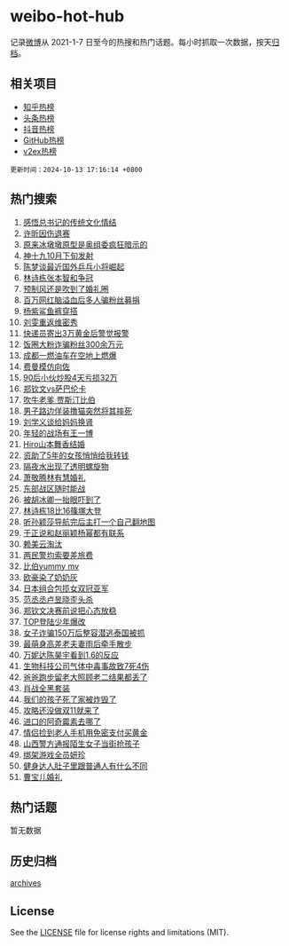 # weibo-hot-hub

记录[微博](https://www.weibo.com)从 2021-1-7 日至今的热搜和热门话题。每小时抓取一次数据，按天[归档](archives)。

## 相关项目

- [知乎热榜](https://github.com/lonnyzhang423/zhihu-hot-hub)
- [头条热榜](https://github.com/lonnyzhang423/toutiao-hot-hub)
- [抖音热榜](https://github.com/lonnyzhang423/douyin-hot-hub)
- [GitHub热榜](https://github.com/lonnyzhang423/github-hot-hub)
- [v2ex热榜](https://github.com/lonnyzhang423/v2ex-hot-hub)


`更新时间：2024-10-13 17:16:14 +0800`

## 热门搜索

1. [感悟总书记的传统文化情结](https://m.weibo.cn/search?containerid=100103type%3D1%26t%3D10%26q%3D%23%E6%84%9F%E6%82%9F%E6%80%BB%E4%B9%A6%E8%AE%B0%E7%9A%84%E4%BC%A0%E7%BB%9F%E6%96%87%E5%8C%96%E6%83%85%E7%BB%93%23&stream_entry_id=51&isnewpage=1&extparam=seat%3D1%26filter_type%3Drealtimehot%26stream_entry_id%3D51%26c_type%3D51%26pos%3D0%26q%3D%2523%25E6%2584%259F%25E6%2582%259F%25E6%2580%25BB%25E4%25B9%25A6%25E8%25AE%25B0%25E7%259A%2584%25E4%25BC%25A0%25E7%25BB%259F%25E6%2596%2587%25E5%258C%2596%25E6%2583%2585%25E7%25BB%2593%2523%26dgr%3D0%26cate%3D10103%26display_time%3D1728810973%26pre_seqid%3D17288109737330383203557)
1. [许昕因伤退赛](https://m.weibo.cn/search?containerid=100103type%3D1%26t%3D10%26q%3D%23%E8%AE%B8%E6%98%95%E5%9B%A0%E4%BC%A4%E9%80%80%E8%B5%9B%23&stream_entry_id=31&isnewpage=1&extparam=seat%3D1%26lcate%3D5001%26filter_type%3Drealtimehot%26c_type%3D31%26q%3D%2523%25E8%25AE%25B8%25E6%2598%2595%25E5%259B%25A0%25E4%25BC%25A4%25E9%2580%2580%25E8%25B5%259B%2523%26dgr%3D0%26stream_entry_id%3D31%26band_rank%3D1%26flag%3D1%26realpos%3D1%26cate%3D5001%26pos%3D0%26display_time%3D1728810973%26pre_seqid%3D17288109737330383203557)
1. [原来冰墩墩原型是奥组委疯狂暗示的](https://m.weibo.cn/search?containerid=100103type%3D1%26t%3D10%26q%3D%23%E5%8E%9F%E6%9D%A5%E5%86%B0%E5%A2%A9%E5%A2%A9%E5%8E%9F%E5%9E%8B%E6%98%AF%E5%A5%A5%E7%BB%84%E5%A7%94%E7%96%AF%E7%8B%82%E6%9A%97%E7%A4%BA%E7%9A%84%23&stream_entry_id=31&isnewpage=1&extparam=seat%3D1%26lcate%3D5001%26filter_type%3Drealtimehot%26c_type%3D31%26q%3D%2523%25E5%258E%259F%25E6%259D%25A5%25E5%2586%25B0%25E5%25A2%25A9%25E5%25A2%25A9%25E5%258E%259F%25E5%259E%258B%25E6%2598%25AF%25E5%25A5%25A5%25E7%25BB%2584%25E5%25A7%2594%25E7%2596%25AF%25E7%258B%2582%25E6%259A%2597%25E7%25A4%25BA%25E7%259A%2584%2523%26dgr%3D0%26stream_entry_id%3D31%26band_rank%3D2%26flag%3D2%26realpos%3D2%26cate%3D5001%26pos%3D1%26display_time%3D1728810973%26pre_seqid%3D17288109737330383203557)
1. [神十九10月下旬发射](https://m.weibo.cn/search?containerid=100103type%3D1%26t%3D10%26q%3D%23%E7%A5%9E%E5%8D%81%E4%B9%9D10%E6%9C%88%E4%B8%8B%E6%97%AC%E5%8F%91%E5%B0%84%23&stream_entry_id=31&isnewpage=1&extparam=seat%3D1%26lcate%3D5001%26filter_type%3Drealtimehot%26c_type%3D31%26q%3D%2523%25E7%25A5%259E%25E5%258D%2581%25E4%25B9%259D10%25E6%259C%2588%25E4%25B8%258B%25E6%2597%25AC%25E5%258F%2591%25E5%25B0%2584%2523%26dgr%3D0%26stream_entry_id%3D31%26band_rank%3D3%26flag%3D1%26realpos%3D3%26cate%3D5001%26pos%3D2%26display_time%3D1728810973%26pre_seqid%3D17288109737330383203557)
1. [陈梦谈最近国外乒乓小将崛起](https://m.weibo.cn/search?containerid=100103type%3D1%26t%3D10%26q%3D%23%E9%99%88%E6%A2%A6%E8%B0%88%E6%9C%80%E8%BF%91%E5%9B%BD%E5%A4%96%E4%B9%92%E4%B9%93%E5%B0%8F%E5%B0%86%E5%B4%9B%E8%B5%B7%23&stream_entry_id=31&isnewpage=1&extparam=seat%3D1%26lcate%3D5001%26filter_type%3Drealtimehot%26c_type%3D31%26q%3D%2523%25E9%2599%2588%25E6%25A2%25A6%25E8%25B0%2588%25E6%259C%2580%25E8%25BF%2591%25E5%259B%25BD%25E5%25A4%2596%25E4%25B9%2592%25E4%25B9%2593%25E5%25B0%258F%25E5%25B0%2586%25E5%25B4%259B%25E8%25B5%25B7%2523%26dgr%3D0%26stream_entry_id%3D31%26band_rank%3D4%26flag%3D1%26realpos%3D4%26cate%3D5001%26pos%3D3%26display_time%3D1728810973%26pre_seqid%3D17288109737330383203557)
1. [林诗栋张本智和争冠](https://m.weibo.cn/search?containerid=100103type%3D1%26t%3D10%26q%3D%23%E6%9E%97%E8%AF%97%E6%A0%8B%E5%BC%A0%E6%9C%AC%E6%99%BA%E5%92%8C%E4%BA%89%E5%86%A0%23&stream_entry_id=31&isnewpage=1&extparam=seat%3D1%26lcate%3D5001%26filter_type%3Drealtimehot%26c_type%3D31%26q%3D%2523%25E6%259E%2597%25E8%25AF%2597%25E6%25A0%258B%25E5%25BC%25A0%25E6%259C%25AC%25E6%2599%25BA%25E5%2592%258C%25E4%25BA%2589%25E5%2586%25A0%2523%26dgr%3D0%26stream_entry_id%3D31%26band_rank%3D5%26flag%3D0%26realpos%3D5%26cate%3D5001%26pos%3D4%26display_time%3D1728810973%26pre_seqid%3D17288109737330383203557)
1. [预制风还是吹到了婚礼圈](https://m.weibo.cn/search?containerid=100103type%3D1%26t%3D10%26q%3D%23%E9%A2%84%E5%88%B6%E9%A3%8E%E8%BF%98%E6%98%AF%E5%90%B9%E5%88%B0%E4%BA%86%E5%A9%9A%E7%A4%BC%E5%9C%88%23&stream_entry_id=31&isnewpage=1&extparam=seat%3D1%26lcate%3D5001%26filter_type%3Drealtimehot%26c_type%3D31%26q%3D%2523%25E9%25A2%2584%25E5%2588%25B6%25E9%25A3%258E%25E8%25BF%2598%25E6%2598%25AF%25E5%2590%25B9%25E5%2588%25B0%25E4%25BA%2586%25E5%25A9%259A%25E7%25A4%25BC%25E5%259C%2588%2523%26dgr%3D0%26stream_entry_id%3D31%26band_rank%3D6%26flag%3D2%26realpos%3D6%26cate%3D5001%26pos%3D5%26display_time%3D1728810973%26pre_seqid%3D17288109737330383203557)
1. [百万网红脑溢血后多人骗粉丝募捐](https://m.weibo.cn/search?containerid=100103type%3D1%26t%3D10%26q%3D%23%E7%99%BE%E4%B8%87%E7%BD%91%E7%BA%A2%E8%84%91%E6%BA%A2%E8%A1%80%E5%90%8E%E5%A4%9A%E4%BA%BA%E9%AA%97%E7%B2%89%E4%B8%9D%E5%8B%9F%E6%8D%90%23&stream_entry_id=31&isnewpage=1&extparam=seat%3D1%26lcate%3D5001%26filter_type%3Drealtimehot%26c_type%3D31%26q%3D%2523%25E7%2599%25BE%25E4%25B8%2587%25E7%25BD%2591%25E7%25BA%25A2%25E8%2584%2591%25E6%25BA%25A2%25E8%25A1%2580%25E5%2590%258E%25E5%25A4%259A%25E4%25BA%25BA%25E9%25AA%2597%25E7%25B2%2589%25E4%25B8%259D%25E5%258B%259F%25E6%258D%2590%2523%26dgr%3D0%26stream_entry_id%3D31%26band_rank%3D7%26flag%3D2%26realpos%3D7%26cate%3D5001%26pos%3D6%26display_time%3D1728810973%26pre_seqid%3D17288109737330383203557)
1. [杨紫鲨鱼裤穿搭](https://m.weibo.cn/search?containerid=100103type%3D1%26t%3D10%26q%3D%23%E6%9D%A8%E7%B4%AB%E9%B2%A8%E9%B1%BC%E8%A3%A4%E7%A9%BF%E6%90%AD%23&stream_entry_id=31&isnewpage=1&extparam=seat%3D1%26lcate%3D5001%26filter_type%3Drealtimehot%26c_type%3D31%26q%3D%2523%25E6%259D%25A8%25E7%25B4%25AB%25E9%25B2%25A8%25E9%25B1%25BC%25E8%25A3%25A4%25E7%25A9%25BF%25E6%2590%25AD%2523%26dgr%3D0%26stream_entry_id%3D31%26band_rank%3D8%26flag%3D0%26realpos%3D8%26cate%3D5001%26pos%3D7%26display_time%3D1728810973%26pre_seqid%3D17288109737330383203557)
1. [刘雯重返维密秀](https://m.weibo.cn/search?containerid=100103type%3D1%26t%3D10%26q%3D%23%E5%88%98%E9%9B%AF%E9%87%8D%E8%BF%94%E7%BB%B4%E5%AF%86%E7%A7%80%23&stream_entry_id=31&isnewpage=1&extparam=seat%3D1%26lcate%3D5001%26filter_type%3Drealtimehot%26c_type%3D31%26q%3D%2523%25E5%2588%2598%25E9%259B%25AF%25E9%2587%258D%25E8%25BF%2594%25E7%25BB%25B4%25E5%25AF%2586%25E7%25A7%2580%2523%26dgr%3D0%26stream_entry_id%3D31%26band_rank%3D9%26flag%3D1%26realpos%3D9%26cate%3D5001%26pos%3D8%26display_time%3D1728810973%26pre_seqid%3D17288109737330383203557)
1. [快递员寄出3万黄金后警觉报警](https://m.weibo.cn/search?containerid=100103type%3D1%26t%3D10%26q%3D%23%E5%BF%AB%E9%80%92%E5%91%98%E5%AF%84%E5%87%BA3%E4%B8%87%E9%BB%84%E9%87%91%E5%90%8E%E8%AD%A6%E8%A7%89%E6%8A%A5%E8%AD%A6%23&stream_entry_id=31&isnewpage=1&extparam=seat%3D1%26lcate%3D5001%26filter_type%3Drealtimehot%26c_type%3D31%26q%3D%2523%25E5%25BF%25AB%25E9%2580%2592%25E5%2591%2598%25E5%25AF%2584%25E5%2587%25BA3%25E4%25B8%2587%25E9%25BB%2584%25E9%2587%2591%25E5%2590%258E%25E8%25AD%25A6%25E8%25A7%2589%25E6%258A%25A5%25E8%25AD%25A6%2523%26dgr%3D0%26stream_entry_id%3D31%26band_rank%3D10%26flag%3D1%26realpos%3D10%26cate%3D5001%26pos%3D9%26display_time%3D1728810973%26pre_seqid%3D17288109737330383203557)
1. [饭圈大粉诈骗粉丝300余万元](https://m.weibo.cn/search?containerid=100103type%3D1%26t%3D10%26q%3D%23%E9%A5%AD%E5%9C%88%E5%A4%A7%E7%B2%89%E8%AF%88%E9%AA%97%E7%B2%89%E4%B8%9D300%E4%BD%99%E4%B8%87%E5%85%83%23&stream_entry_id=31&isnewpage=1&extparam=seat%3D1%26lcate%3D5001%26filter_type%3Drealtimehot%26c_type%3D31%26q%3D%2523%25E9%25A5%25AD%25E5%259C%2588%25E5%25A4%25A7%25E7%25B2%2589%25E8%25AF%2588%25E9%25AA%2597%25E7%25B2%2589%25E4%25B8%259D300%25E4%25BD%2599%25E4%25B8%2587%25E5%2585%2583%2523%26dgr%3D0%26stream_entry_id%3D31%26band_rank%3D11%26flag%3D1%26realpos%3D11%26cate%3D5001%26pos%3D10%26display_time%3D1728810973%26pre_seqid%3D17288109737330383203557)
1. [成都一燃油车在空地上燃爆](https://m.weibo.cn/search?containerid=100103type%3D1%26t%3D10%26q%3D%23%E6%88%90%E9%83%BD%E4%B8%80%E7%87%83%E6%B2%B9%E8%BD%A6%E5%9C%A8%E7%A9%BA%E5%9C%B0%E4%B8%8A%E7%87%83%E7%88%86%23&stream_entry_id=31&isnewpage=1&extparam=seat%3D1%26lcate%3D5001%26filter_type%3Drealtimehot%26c_type%3D31%26q%3D%2523%25E6%2588%2590%25E9%2583%25BD%25E4%25B8%2580%25E7%2587%2583%25E6%25B2%25B9%25E8%25BD%25A6%25E5%259C%25A8%25E7%25A9%25BA%25E5%259C%25B0%25E4%25B8%258A%25E7%2587%2583%25E7%2588%2586%2523%26dgr%3D0%26stream_entry_id%3D31%26band_rank%3D12%26flag%3D1%26realpos%3D12%26cate%3D5001%26pos%3D11%26display_time%3D1728810973%26pre_seqid%3D17288109737330383203557)
1. [费曼模仿向佐](https://m.weibo.cn/search?containerid=100103type%3D1%26t%3D10%26q%3D%23%E8%B4%B9%E6%9B%BC%E6%A8%A1%E4%BB%BF%E5%90%91%E4%BD%90%23&stream_entry_id=31&isnewpage=1&extparam=seat%3D1%26lcate%3D5001%26filter_type%3Drealtimehot%26c_type%3D31%26q%3D%2523%25E8%25B4%25B9%25E6%259B%25BC%25E6%25A8%25A1%25E4%25BB%25BF%25E5%2590%2591%25E4%25BD%2590%2523%26dgr%3D0%26stream_entry_id%3D31%26band_rank%3D13%26flag%3D1%26realpos%3D13%26cate%3D5001%26pos%3D12%26display_time%3D1728810973%26pre_seqid%3D17288109737330383203557)
1. [90后小伙炒股4天亏损32万](https://m.weibo.cn/search?containerid=100103type%3D1%26t%3D10%26q%3D%2390%E5%90%8E%E5%B0%8F%E4%BC%99%E7%82%92%E8%82%A14%E5%A4%A9%E4%BA%8F%E6%8D%9F32%E4%B8%87%23&stream_entry_id=31&isnewpage=1&extparam=seat%3D1%26lcate%3D5001%26filter_type%3Drealtimehot%26c_type%3D31%26q%3D%252390%25E5%2590%258E%25E5%25B0%258F%25E4%25BC%2599%25E7%2582%2592%25E8%2582%25A14%25E5%25A4%25A9%25E4%25BA%258F%25E6%258D%259F32%25E4%25B8%2587%2523%26dgr%3D0%26stream_entry_id%3D31%26band_rank%3D14%26flag%3D0%26realpos%3D14%26cate%3D5001%26pos%3D13%26display_time%3D1728810973%26pre_seqid%3D17288109737330383203557)
1. [郑钦文vs萨巴伦卡](https://m.weibo.cn/search?containerid=100103type%3D1%26t%3D10%26q%3D%23%E9%83%91%E9%92%A6%E6%96%87vs%E8%90%A8%E5%B7%B4%E4%BC%A6%E5%8D%A1%23&stream_entry_id=31&isnewpage=1&extparam=seat%3D1%26lcate%3D5001%26filter_type%3Drealtimehot%26c_type%3D31%26q%3D%2523%25E9%2583%2591%25E9%2592%25A6%25E6%2596%2587vs%25E8%2590%25A8%25E5%25B7%25B4%25E4%25BC%25A6%25E5%258D%25A1%2523%26dgr%3D0%26stream_entry_id%3D31%26band_rank%3D15%26flag%3D1%26realpos%3D15%26cate%3D5001%26pos%3D14%26display_time%3D1728810973%26pre_seqid%3D17288109737330383203557)
1. [吹牛老爹 贾斯汀比伯](https://m.weibo.cn/search?containerid=100103type%3D1%26t%3D10%26q%3D%E5%90%B9%E7%89%9B%E8%80%81%E7%88%B9+%E8%B4%BE%E6%96%AF%E6%B1%80%E6%AF%94%E4%BC%AF&stream_entry_id=31&isnewpage=1&extparam=seat%3D1%26lcate%3D5001%26filter_type%3Drealtimehot%26c_type%3D31%26q%3D%25E5%2590%25B9%25E7%2589%259B%25E8%2580%2581%25E7%2588%25B9%2520%25E8%25B4%25BE%25E6%2596%25AF%25E6%25B1%2580%25E6%25AF%2594%25E4%25BC%25AF%26dgr%3D0%26stream_entry_id%3D31%26band_rank%3D16%26flag%3D0%26realpos%3D16%26cate%3D5001%26pos%3D15%26display_time%3D1728810973%26pre_seqid%3D17288109737330383203557)
1. [男子路边佯装撸猫突然将其摔死](https://m.weibo.cn/search?containerid=100103type%3D1%26t%3D10%26q%3D%23%E7%94%B7%E5%AD%90%E8%B7%AF%E8%BE%B9%E4%BD%AF%E8%A3%85%E6%92%B8%E7%8C%AB%E7%AA%81%E7%84%B6%E5%B0%86%E5%85%B6%E6%91%94%E6%AD%BB%23&stream_entry_id=31&isnewpage=1&extparam=seat%3D1%26lcate%3D5001%26filter_type%3Drealtimehot%26c_type%3D31%26q%3D%2523%25E7%2594%25B7%25E5%25AD%2590%25E8%25B7%25AF%25E8%25BE%25B9%25E4%25BD%25AF%25E8%25A3%2585%25E6%2592%25B8%25E7%258C%25AB%25E7%25AA%2581%25E7%2584%25B6%25E5%25B0%2586%25E5%2585%25B6%25E6%2591%2594%25E6%25AD%25BB%2523%26dgr%3D0%26stream_entry_id%3D31%26band_rank%3D17%26flag%3D0%26realpos%3D17%26cate%3D5001%26pos%3D16%26display_time%3D1728810973%26pre_seqid%3D17288109737330383203557)
1. [刘学义谈给妈妈换肾](https://m.weibo.cn/search?containerid=100103type%3D1%26t%3D10%26q%3D%E5%88%98%E5%AD%A6%E4%B9%89%E8%B0%88%E7%BB%99%E5%A6%88%E5%A6%88%E6%8D%A2%E8%82%BE&stream_entry_id=31&isnewpage=1&extparam=seat%3D1%26lcate%3D5001%26filter_type%3Drealtimehot%26c_type%3D31%26q%3D%25E5%2588%2598%25E5%25AD%25A6%25E4%25B9%2589%25E8%25B0%2588%25E7%25BB%2599%25E5%25A6%2588%25E5%25A6%2588%25E6%258D%25A2%25E8%2582%25BE%26dgr%3D0%26stream_entry_id%3D31%26band_rank%3D18%26flag%3D0%26realpos%3D18%26cate%3D5001%26pos%3D17%26display_time%3D1728810973%26pre_seqid%3D17288109737330383203557)
1. [年轻的战场有王一博](https://m.weibo.cn/search?containerid=100103type%3D1%26t%3D10%26q%3D%23%E5%B9%B4%E8%BD%BB%E7%9A%84%E6%88%98%E5%9C%BA%E6%9C%89%E7%8E%8B%E4%B8%80%E5%8D%9A%23&stream_entry_id=31&isnewpage=1&extparam=seat%3D1%26lcate%3D5001%26filter_type%3Drealtimehot%26c_type%3D31%26q%3D%2523%25E5%25B9%25B4%25E8%25BD%25BB%25E7%259A%2584%25E6%2588%2598%25E5%259C%25BA%25E6%259C%2589%25E7%258E%258B%25E4%25B8%2580%25E5%258D%259A%2523%26dgr%3D0%26stream_entry_id%3D31%26band_rank%3D19%26flag%3D1%26realpos%3D19%26cate%3D5001%26pos%3D18%26display_time%3D1728810973%26pre_seqid%3D17288109737330383203557)
1. [Hiro山本舞香结婚](https://m.weibo.cn/search?containerid=100103type%3D1%26t%3D10%26q%3DHiro%E5%B1%B1%E6%9C%AC%E8%88%9E%E9%A6%99%E7%BB%93%E5%A9%9A&stream_entry_id=31&isnewpage=1&extparam=seat%3D1%26lcate%3D5001%26filter_type%3Drealtimehot%26c_type%3D31%26q%3DHiro%25E5%25B1%25B1%25E6%259C%25AC%25E8%2588%259E%25E9%25A6%2599%25E7%25BB%2593%25E5%25A9%259A%26dgr%3D0%26stream_entry_id%3D31%26band_rank%3D20%26flag%3D1%26realpos%3D20%26cate%3D5001%26pos%3D19%26display_time%3D1728810973%26pre_seqid%3D17288109737330383203557)
1. [资助了5年的女孩悄悄给我转钱](https://m.weibo.cn/search?containerid=100103type%3D1%26t%3D10%26q%3D%E8%B5%84%E5%8A%A9%E4%BA%865%E5%B9%B4%E7%9A%84%E5%A5%B3%E5%AD%A9%E6%82%84%E6%82%84%E7%BB%99%E6%88%91%E8%BD%AC%E9%92%B1&stream_entry_id=31&isnewpage=1&extparam=seat%3D1%26lcate%3D5001%26filter_type%3Drealtimehot%26c_type%3D31%26q%3D%25E8%25B5%2584%25E5%258A%25A9%25E4%25BA%25865%25E5%25B9%25B4%25E7%259A%2584%25E5%25A5%25B3%25E5%25AD%25A9%25E6%2582%2584%25E6%2582%2584%25E7%25BB%2599%25E6%2588%2591%25E8%25BD%25AC%25E9%2592%25B1%26dgr%3D0%26stream_entry_id%3D31%26band_rank%3D21%26flag%3D1%26realpos%3D21%26cate%3D5001%26pos%3D20%26display_time%3D1728810973%26pre_seqid%3D17288109737330383203557)
1. [隔夜水出现了透明螺旋物](https://m.weibo.cn/search?containerid=100103type%3D1%26t%3D10%26q%3D%E9%9A%94%E5%A4%9C%E6%B0%B4%E5%87%BA%E7%8E%B0%E4%BA%86%E9%80%8F%E6%98%8E%E8%9E%BA%E6%97%8B%E7%89%A9&stream_entry_id=31&isnewpage=1&extparam=seat%3D1%26lcate%3D5001%26filter_type%3Drealtimehot%26c_type%3D31%26q%3D%25E9%259A%2594%25E5%25A4%259C%25E6%25B0%25B4%25E5%2587%25BA%25E7%258E%25B0%25E4%25BA%2586%25E9%2580%258F%25E6%2598%258E%25E8%259E%25BA%25E6%2597%258B%25E7%2589%25A9%26dgr%3D0%26stream_entry_id%3D31%26band_rank%3D22%26flag%3D1%26realpos%3D22%26cate%3D5001%26pos%3D21%26display_time%3D1728810973%26pre_seqid%3D17288109737330383203557)
1. [萧敬腾林有慧婚礼](https://m.weibo.cn/search?containerid=100103type%3D1%26t%3D10%26q%3D%E8%90%A7%E6%95%AC%E8%85%BE%E6%9E%97%E6%9C%89%E6%85%A7%E5%A9%9A%E7%A4%BC&stream_entry_id=31&isnewpage=1&extparam=seat%3D1%26lcate%3D5001%26filter_type%3Drealtimehot%26c_type%3D31%26q%3D%25E8%2590%25A7%25E6%2595%25AC%25E8%2585%25BE%25E6%259E%2597%25E6%259C%2589%25E6%2585%25A7%25E5%25A9%259A%25E7%25A4%25BC%26dgr%3D0%26stream_entry_id%3D31%26band_rank%3D23%26flag%3D0%26realpos%3D23%26cate%3D5001%26pos%3D22%26display_time%3D1728810973%26pre_seqid%3D17288109737330383203557)
1. [东部战区随时能战](https://m.weibo.cn/search?containerid=100103type%3D1%26t%3D10%26q%3D%23%E4%B8%9C%E9%83%A8%E6%88%98%E5%8C%BA%E9%9A%8F%E6%97%B6%E8%83%BD%E6%88%98%23&stream_entry_id=31&isnewpage=1&extparam=seat%3D1%26lcate%3D5001%26filter_type%3Drealtimehot%26c_type%3D31%26q%3D%2523%25E4%25B8%259C%25E9%2583%25A8%25E6%2588%2598%25E5%258C%25BA%25E9%259A%258F%25E6%2597%25B6%25E8%2583%25BD%25E6%2588%2598%2523%26dgr%3D0%26stream_entry_id%3D31%26band_rank%3D24%26flag%3D0%26realpos%3D24%26cate%3D5001%26pos%3D23%26display_time%3D1728810973%26pre_seqid%3D17288109737330383203557)
1. [被胡冰卿一抬眼吓到了](https://m.weibo.cn/search?containerid=100103type%3D1%26t%3D10%26q%3D%E8%A2%AB%E8%83%A1%E5%86%B0%E5%8D%BF%E4%B8%80%E6%8A%AC%E7%9C%BC%E5%90%93%E5%88%B0%E4%BA%86&stream_entry_id=31&isnewpage=1&extparam=seat%3D1%26lcate%3D5001%26filter_type%3Drealtimehot%26c_type%3D31%26q%3D%25E8%25A2%25AB%25E8%2583%25A1%25E5%2586%25B0%25E5%258D%25BF%25E4%25B8%2580%25E6%258A%25AC%25E7%259C%25BC%25E5%2590%2593%25E5%2588%25B0%25E4%25BA%2586%26dgr%3D0%26stream_entry_id%3D31%26band_rank%3D25%26flag%3D1%26realpos%3D25%26cate%3D5001%26pos%3D24%26display_time%3D1728810973%26pre_seqid%3D17288109737330383203557)
1. [林诗栋18比16篠塚大登](https://m.weibo.cn/search?containerid=100103type%3D1%26t%3D10%26q%3D%23%E6%9E%97%E8%AF%97%E6%A0%8B18%E6%AF%9416%E7%AF%A0%E5%A1%9A%E5%A4%A7%E7%99%BB%23&stream_entry_id=31&isnewpage=1&extparam=seat%3D1%26lcate%3D5001%26filter_type%3Drealtimehot%26c_type%3D31%26q%3D%2523%25E6%259E%2597%25E8%25AF%2597%25E6%25A0%258B18%25E6%25AF%259416%25E7%25AF%25A0%25E5%25A1%259A%25E5%25A4%25A7%25E7%2599%25BB%2523%26dgr%3D0%26stream_entry_id%3D31%26band_rank%3D26%26flag%3D1%26realpos%3D26%26cate%3D5001%26pos%3D25%26display_time%3D1728810973%26pre_seqid%3D17288109737330383203557)
1. [听孙颖莎导航完后主打一个自己翻地图](https://m.weibo.cn/search?containerid=100103type%3D1%26t%3D10%26q%3D%23%E5%90%AC%E5%AD%99%E9%A2%96%E8%8E%8E%E5%AF%BC%E8%88%AA%E5%AE%8C%E5%90%8E%E4%B8%BB%E6%89%93%E4%B8%80%E4%B8%AA%E8%87%AA%E5%B7%B1%E7%BF%BB%E5%9C%B0%E5%9B%BE%23&stream_entry_id=31&isnewpage=1&extparam=seat%3D1%26lcate%3D5001%26filter_type%3Drealtimehot%26c_type%3D31%26q%3D%2523%25E5%2590%25AC%25E5%25AD%2599%25E9%25A2%2596%25E8%258E%258E%25E5%25AF%25BC%25E8%2588%25AA%25E5%25AE%258C%25E5%2590%258E%25E4%25B8%25BB%25E6%2589%2593%25E4%25B8%2580%25E4%25B8%25AA%25E8%2587%25AA%25E5%25B7%25B1%25E7%25BF%25BB%25E5%259C%25B0%25E5%259B%25BE%2523%26dgr%3D0%26stream_entry_id%3D31%26band_rank%3D27%26flag%3D1%26realpos%3D27%26cate%3D5001%26pos%3D26%26display_time%3D1728810973%26pre_seqid%3D17288109737330383203557)
1. [于正说和赵丽颖杨幂都有联系](https://m.weibo.cn/search?containerid=100103type%3D1%26t%3D10%26q%3D%23%E4%BA%8E%E6%AD%A3%E8%AF%B4%E5%92%8C%E8%B5%B5%E4%B8%BD%E9%A2%96%E6%9D%A8%E5%B9%82%E9%83%BD%E6%9C%89%E8%81%94%E7%B3%BB%23&stream_entry_id=31&isnewpage=1&extparam=seat%3D1%26lcate%3D5001%26filter_type%3Drealtimehot%26c_type%3D31%26q%3D%2523%25E4%25BA%258E%25E6%25AD%25A3%25E8%25AF%25B4%25E5%2592%258C%25E8%25B5%25B5%25E4%25B8%25BD%25E9%25A2%2596%25E6%259D%25A8%25E5%25B9%2582%25E9%2583%25BD%25E6%259C%2589%25E8%2581%2594%25E7%25B3%25BB%2523%26dgr%3D0%26stream_entry_id%3D31%26band_rank%3D28%26flag%3D0%26realpos%3D28%26cate%3D5001%26pos%3D27%26display_time%3D1728810973%26pre_seqid%3D17288109737330383203557)
1. [赖美云淘汰](https://m.weibo.cn/search?containerid=100103type%3D1%26t%3D10%26q%3D%E8%B5%96%E7%BE%8E%E4%BA%91%E6%B7%98%E6%B1%B0&stream_entry_id=31&isnewpage=1&extparam=seat%3D1%26lcate%3D5001%26filter_type%3Drealtimehot%26c_type%3D31%26q%3D%25E8%25B5%2596%25E7%25BE%258E%25E4%25BA%2591%25E6%25B7%2598%25E6%25B1%25B0%26dgr%3D0%26stream_entry_id%3D31%26band_rank%3D29%26flag%3D0%26realpos%3D29%26cate%3D5001%26pos%3D28%26display_time%3D1728810973%26pre_seqid%3D17288109737330383203557)
1. [两民警均索要差旅费](https://m.weibo.cn/search?containerid=100103type%3D1%26t%3D10%26q%3D%23%E4%B8%A4%E6%B0%91%E8%AD%A6%E5%9D%87%E7%B4%A2%E8%A6%81%E5%B7%AE%E6%97%85%E8%B4%B9%23&stream_entry_id=31&isnewpage=1&extparam=seat%3D1%26lcate%3D5001%26filter_type%3Drealtimehot%26c_type%3D31%26q%3D%2523%25E4%25B8%25A4%25E6%25B0%2591%25E8%25AD%25A6%25E5%259D%2587%25E7%25B4%25A2%25E8%25A6%2581%25E5%25B7%25AE%25E6%2597%2585%25E8%25B4%25B9%2523%26dgr%3D0%26stream_entry_id%3D31%26band_rank%3D30%26flag%3D1%26realpos%3D30%26cate%3D5001%26pos%3D29%26display_time%3D1728810973%26pre_seqid%3D17288109737330383203557)
1. [比伯yummy mv](https://m.weibo.cn/search?containerid=100103type%3D1%26t%3D10%26q%3D%E6%AF%94%E4%BC%AFyummy+mv&stream_entry_id=31&isnewpage=1&extparam=seat%3D1%26lcate%3D5001%26filter_type%3Drealtimehot%26c_type%3D31%26q%3D%25E6%25AF%2594%25E4%25BC%25AFyummy%2520mv%26dgr%3D0%26stream_entry_id%3D31%26band_rank%3D31%26flag%3D1%26realpos%3D31%26cate%3D5001%26pos%3D30%26display_time%3D1728810973%26pre_seqid%3D17288109737330383203557)
1. [欧豪染了奶奶灰](https://m.weibo.cn/search?containerid=100103type%3D1%26t%3D10%26q%3D%E6%AC%A7%E8%B1%AA%E6%9F%93%E4%BA%86%E5%A5%B6%E5%A5%B6%E7%81%B0&stream_entry_id=31&isnewpage=1&extparam=seat%3D1%26lcate%3D5001%26filter_type%3Drealtimehot%26c_type%3D31%26q%3D%25E6%25AC%25A7%25E8%25B1%25AA%25E6%259F%2593%25E4%25BA%2586%25E5%25A5%25B6%25E5%25A5%25B6%25E7%2581%25B0%26dgr%3D0%26stream_entry_id%3D31%26band_rank%3D32%26flag%3D1%26realpos%3D32%26cate%3D5001%26pos%3D31%26display_time%3D1728810973%26pre_seqid%3D17288109737330383203557)
1. [日本组合包揽女双冠亚军](https://m.weibo.cn/search?containerid=100103type%3D1%26t%3D10%26q%3D%23%E6%97%A5%E6%9C%AC%E7%BB%84%E5%90%88%E5%8C%85%E6%8F%BD%E5%A5%B3%E5%8F%8C%E5%86%A0%E4%BA%9A%E5%86%9B%23&stream_entry_id=31&isnewpage=1&extparam=seat%3D1%26lcate%3D5001%26filter_type%3Drealtimehot%26c_type%3D31%26q%3D%2523%25E6%2597%25A5%25E6%259C%25AC%25E7%25BB%2584%25E5%2590%2588%25E5%258C%2585%25E6%258F%25BD%25E5%25A5%25B3%25E5%258F%258C%25E5%2586%25A0%25E4%25BA%259A%25E5%2586%259B%2523%26dgr%3D0%26stream_entry_id%3D31%26band_rank%3D33%26flag%3D0%26realpos%3D33%26cate%3D5001%26pos%3D32%26display_time%3D1728810973%26pre_seqid%3D17288109737330383203557)
1. [范丞丞卢昱晓歪头杀](https://m.weibo.cn/search?containerid=100103type%3D1%26t%3D10%26q%3D%E8%8C%83%E4%B8%9E%E4%B8%9E%E5%8D%A2%E6%98%B1%E6%99%93%E6%AD%AA%E5%A4%B4%E6%9D%80&stream_entry_id=31&isnewpage=1&extparam=seat%3D1%26lcate%3D5001%26filter_type%3Drealtimehot%26c_type%3D31%26q%3D%25E8%258C%2583%25E4%25B8%259E%25E4%25B8%259E%25E5%258D%25A2%25E6%2598%25B1%25E6%2599%2593%25E6%25AD%25AA%25E5%25A4%25B4%25E6%259D%2580%26dgr%3D0%26stream_entry_id%3D31%26band_rank%3D34%26flag%3D1%26realpos%3D34%26cate%3D5001%26pos%3D33%26display_time%3D1728810973%26pre_seqid%3D17288109737330383203557)
1. [郑钦文决赛前说把心态放稳](https://m.weibo.cn/search?containerid=100103type%3D1%26t%3D10%26q%3D%23%E9%83%91%E9%92%A6%E6%96%87%E5%86%B3%E8%B5%9B%E5%89%8D%E8%AF%B4%E6%8A%8A%E5%BF%83%E6%80%81%E6%94%BE%E7%A8%B3%23&stream_entry_id=31&isnewpage=1&extparam=seat%3D1%26lcate%3D5001%26filter_type%3Drealtimehot%26c_type%3D31%26q%3D%2523%25E9%2583%2591%25E9%2592%25A6%25E6%2596%2587%25E5%2586%25B3%25E8%25B5%259B%25E5%2589%258D%25E8%25AF%25B4%25E6%258A%258A%25E5%25BF%2583%25E6%2580%2581%25E6%2594%25BE%25E7%25A8%25B3%2523%26dgr%3D0%26stream_entry_id%3D31%26band_rank%3D35%26flag%3D1%26realpos%3D35%26cate%3D5001%26pos%3D34%26display_time%3D1728810973%26pre_seqid%3D17288109737330383203557)
1. [TOP登陆少年爆改](https://m.weibo.cn/search?containerid=100103type%3D1%26t%3D10%26q%3D%23TOP%E7%99%BB%E9%99%86%E5%B0%91%E5%B9%B4%E7%88%86%E6%94%B9%23&stream_entry_id=31&isnewpage=1&extparam=seat%3D1%26lcate%3D5001%26filter_type%3Drealtimehot%26c_type%3D31%26q%3D%2523TOP%25E7%2599%25BB%25E9%2599%2586%25E5%25B0%2591%25E5%25B9%25B4%25E7%2588%2586%25E6%2594%25B9%2523%26dgr%3D0%26stream_entry_id%3D31%26band_rank%3D36%26flag%3D1%26realpos%3D36%26cate%3D5001%26pos%3D35%26display_time%3D1728810973%26pre_seqid%3D17288109737330383203557)
1. [女子诈骗150万后整容潜逃泰国被抓](https://m.weibo.cn/search?containerid=100103type%3D1%26t%3D10%26q%3D%23%E5%A5%B3%E5%AD%90%E8%AF%88%E9%AA%97150%E4%B8%87%E5%90%8E%E6%95%B4%E5%AE%B9%E6%BD%9C%E9%80%83%E6%B3%B0%E5%9B%BD%E8%A2%AB%E6%8A%93%23&stream_entry_id=31&isnewpage=1&extparam=seat%3D1%26lcate%3D5001%26filter_type%3Drealtimehot%26c_type%3D31%26q%3D%2523%25E5%25A5%25B3%25E5%25AD%2590%25E8%25AF%2588%25E9%25AA%2597150%25E4%25B8%2587%25E5%2590%258E%25E6%2595%25B4%25E5%25AE%25B9%25E6%25BD%259C%25E9%2580%2583%25E6%25B3%25B0%25E5%259B%25BD%25E8%25A2%25AB%25E6%258A%2593%2523%26dgr%3D0%26stream_entry_id%3D31%26band_rank%3D37%26flag%3D1%26realpos%3D37%26cate%3D5001%26pos%3D36%26display_time%3D1728810973%26pre_seqid%3D17288109737330383203557)
1. [最萌身高差老夫妻雨后牵手散步](https://m.weibo.cn/search?containerid=100103type%3D1%26t%3D10%26q%3D%23%E6%9C%80%E8%90%8C%E8%BA%AB%E9%AB%98%E5%B7%AE%E8%80%81%E5%A4%AB%E5%A6%BB%E9%9B%A8%E5%90%8E%E7%89%B5%E6%89%8B%E6%95%A3%E6%AD%A5%23&stream_entry_id=31&isnewpage=1&extparam=seat%3D1%26lcate%3D5001%26filter_type%3Drealtimehot%26c_type%3D31%26q%3D%2523%25E6%259C%2580%25E8%2590%258C%25E8%25BA%25AB%25E9%25AB%2598%25E5%25B7%25AE%25E8%2580%2581%25E5%25A4%25AB%25E5%25A6%25BB%25E9%259B%25A8%25E5%2590%258E%25E7%2589%25B5%25E6%2589%258B%25E6%2595%25A3%25E6%25AD%25A5%2523%26dgr%3D0%26stream_entry_id%3D31%26band_rank%3D38%26flag%3D32768%26realpos%3D38%26cate%3D5001%26pos%3D37%26display_time%3D1728810973%26pre_seqid%3D17288109737330383203557)
1. [万妮达陈昊宇看到1.6的反应](https://m.weibo.cn/search?containerid=100103type%3D1%26t%3D10%26q%3D%23%E4%B8%87%E5%A6%AE%E8%BE%BE%E9%99%88%E6%98%8A%E5%AE%87%E7%9C%8B%E5%88%B01.6%E7%9A%84%E5%8F%8D%E5%BA%94%23&stream_entry_id=31&isnewpage=1&extparam=seat%3D1%26lcate%3D5001%26filter_type%3Drealtimehot%26c_type%3D31%26q%3D%2523%25E4%25B8%2587%25E5%25A6%25AE%25E8%25BE%25BE%25E9%2599%2588%25E6%2598%258A%25E5%25AE%2587%25E7%259C%258B%25E5%2588%25B01.6%25E7%259A%2584%25E5%258F%258D%25E5%25BA%2594%2523%26dgr%3D0%26stream_entry_id%3D31%26band_rank%3D39%26flag%3D1%26realpos%3D39%26cate%3D5001%26pos%3D38%26display_time%3D1728810973%26pre_seqid%3D17288109737330383203557)
1. [生物科技公司气体中毒事故致7死4伤](https://m.weibo.cn/search?containerid=100103type%3D1%26t%3D10%26q%3D%23%E7%94%9F%E7%89%A9%E7%A7%91%E6%8A%80%E5%85%AC%E5%8F%B8%E6%B0%94%E4%BD%93%E4%B8%AD%E6%AF%92%E4%BA%8B%E6%95%85%E8%87%B47%E6%AD%BB4%E4%BC%A4%23&stream_entry_id=31&isnewpage=1&extparam=seat%3D1%26lcate%3D5001%26filter_type%3Drealtimehot%26c_type%3D31%26q%3D%2523%25E7%2594%259F%25E7%2589%25A9%25E7%25A7%2591%25E6%258A%2580%25E5%2585%25AC%25E5%258F%25B8%25E6%25B0%2594%25E4%25BD%2593%25E4%25B8%25AD%25E6%25AF%2592%25E4%25BA%258B%25E6%2595%2585%25E8%2587%25B47%25E6%25AD%25BB4%25E4%25BC%25A4%2523%26dgr%3D0%26stream_entry_id%3D31%26band_rank%3D40%26flag%3D1%26realpos%3D40%26cate%3D5001%26pos%3D39%26display_time%3D1728810973%26pre_seqid%3D17288109737330383203557)
1. [爸爸跑步留老大照顾老二结果都丢了](https://m.weibo.cn/search?containerid=100103type%3D1%26t%3D10%26q%3D%23%E7%88%B8%E7%88%B8%E8%B7%91%E6%AD%A5%E7%95%99%E8%80%81%E5%A4%A7%E7%85%A7%E9%A1%BE%E8%80%81%E4%BA%8C%E7%BB%93%E6%9E%9C%E9%83%BD%E4%B8%A2%E4%BA%86%23&stream_entry_id=31&isnewpage=1&extparam=seat%3D1%26lcate%3D5001%26filter_type%3Drealtimehot%26c_type%3D31%26q%3D%2523%25E7%2588%25B8%25E7%2588%25B8%25E8%25B7%2591%25E6%25AD%25A5%25E7%2595%2599%25E8%2580%2581%25E5%25A4%25A7%25E7%2585%25A7%25E9%25A1%25BE%25E8%2580%2581%25E4%25BA%258C%25E7%25BB%2593%25E6%259E%259C%25E9%2583%25BD%25E4%25B8%25A2%25E4%25BA%2586%2523%26dgr%3D0%26stream_entry_id%3D31%26band_rank%3D41%26flag%3D0%26realpos%3D41%26cate%3D5001%26pos%3D40%26display_time%3D1728810973%26pre_seqid%3D17288109737330383203557)
1. [肖战全黑套装](https://m.weibo.cn/search?containerid=100103type%3D1%26t%3D10%26q%3D%23%E8%82%96%E6%88%98%E5%85%A8%E9%BB%91%E5%A5%97%E8%A3%85%23&stream_entry_id=31&isnewpage=1&extparam=seat%3D1%26lcate%3D5001%26filter_type%3Drealtimehot%26c_type%3D31%26q%3D%2523%25E8%2582%2596%25E6%2588%2598%25E5%2585%25A8%25E9%25BB%2591%25E5%25A5%2597%25E8%25A3%2585%2523%26dgr%3D0%26stream_entry_id%3D31%26band_rank%3D42%26flag%3D0%26realpos%3D42%26cate%3D5001%26pos%3D41%26display_time%3D1728810973%26pre_seqid%3D17288109737330383203557)
1. [我们的孩子死了家被炸毁了](https://m.weibo.cn/search?containerid=100103type%3D1%26t%3D10%26q%3D%23%E6%88%91%E4%BB%AC%E7%9A%84%E5%AD%A9%E5%AD%90%E6%AD%BB%E4%BA%86%E5%AE%B6%E8%A2%AB%E7%82%B8%E6%AF%81%E4%BA%86%23&stream_entry_id=31&isnewpage=1&extparam=seat%3D1%26lcate%3D5001%26filter_type%3Drealtimehot%26c_type%3D31%26q%3D%2523%25E6%2588%2591%25E4%25BB%25AC%25E7%259A%2584%25E5%25AD%25A9%25E5%25AD%2590%25E6%25AD%25BB%25E4%25BA%2586%25E5%25AE%25B6%25E8%25A2%25AB%25E7%2582%25B8%25E6%25AF%2581%25E4%25BA%2586%2523%26dgr%3D0%26stream_entry_id%3D31%26band_rank%3D43%26flag%3D0%26realpos%3D43%26cate%3D5001%26pos%3D42%26display_time%3D1728810973%26pre_seqid%3D17288109737330383203557)
1. [攻略还没做双11就来了](https://m.weibo.cn/search?containerid=100103type%3D1%26t%3D10%26q%3D%E6%94%BB%E7%95%A5%E8%BF%98%E6%B2%A1%E5%81%9A%E5%8F%8C11%E5%B0%B1%E6%9D%A5%E4%BA%86&stream_entry_id=31&isnewpage=1&extparam=seat%3D1%26lcate%3D5001%26filter_type%3Drealtimehot%26c_type%3D31%26q%3D%25E6%2594%25BB%25E7%2595%25A5%25E8%25BF%2598%25E6%25B2%25A1%25E5%2581%259A%25E5%258F%258C11%25E5%25B0%25B1%25E6%259D%25A5%25E4%25BA%2586%26dgr%3D0%26adid%3D258944%26stream_entry_id%3D31%26band_rank%3D44%26flag%3D0%26realpos%3D44%26pos%3D43%26cate%3D5001%26display_time%3D1728810973%26pre_seqid%3D17288109737330383203557)
1. [进口的阿奇霉素去哪了](https://m.weibo.cn/search?containerid=100103type%3D1%26t%3D10%26q%3D%23%E8%BF%9B%E5%8F%A3%E7%9A%84%E9%98%BF%E5%A5%87%E9%9C%89%E7%B4%A0%E5%8E%BB%E5%93%AA%E4%BA%86%23&stream_entry_id=31&isnewpage=1&extparam=seat%3D1%26lcate%3D5001%26filter_type%3Drealtimehot%26c_type%3D31%26q%3D%2523%25E8%25BF%259B%25E5%258F%25A3%25E7%259A%2584%25E9%2598%25BF%25E5%25A5%2587%25E9%259C%2589%25E7%25B4%25A0%25E5%258E%25BB%25E5%2593%25AA%25E4%25BA%2586%2523%26dgr%3D0%26stream_entry_id%3D31%26band_rank%3D45%26flag%3D1%26realpos%3D45%26cate%3D5001%26pos%3D44%26display_time%3D1728810973%26pre_seqid%3D17288109737330383203557)
1. [情侣捡到老人手机用免密支付买黄金](https://m.weibo.cn/search?containerid=100103type%3D1%26t%3D10%26q%3D%23%E6%83%85%E4%BE%A3%E6%8D%A1%E5%88%B0%E8%80%81%E4%BA%BA%E6%89%8B%E6%9C%BA%E7%94%A8%E5%85%8D%E5%AF%86%E6%94%AF%E4%BB%98%E4%B9%B0%E9%BB%84%E9%87%91%23&stream_entry_id=31&isnewpage=1&extparam=seat%3D1%26lcate%3D5001%26filter_type%3Drealtimehot%26c_type%3D31%26q%3D%2523%25E6%2583%2585%25E4%25BE%25A3%25E6%258D%25A1%25E5%2588%25B0%25E8%2580%2581%25E4%25BA%25BA%25E6%2589%258B%25E6%259C%25BA%25E7%2594%25A8%25E5%2585%258D%25E5%25AF%2586%25E6%2594%25AF%25E4%25BB%2598%25E4%25B9%25B0%25E9%25BB%2584%25E9%2587%2591%2523%26dgr%3D0%26stream_entry_id%3D31%26band_rank%3D46%26flag%3D1%26realpos%3D46%26cate%3D5001%26pos%3D45%26display_time%3D1728810973%26pre_seqid%3D17288109737330383203557)
1. [山西警方通报陌生女子当街抢孩子](https://m.weibo.cn/search?containerid=100103type%3D1%26t%3D10%26q%3D%23%E5%B1%B1%E8%A5%BF%E8%AD%A6%E6%96%B9%E9%80%9A%E6%8A%A5%E9%99%8C%E7%94%9F%E5%A5%B3%E5%AD%90%E5%BD%93%E8%A1%97%E6%8A%A2%E5%AD%A9%E5%AD%90%23&stream_entry_id=31&isnewpage=1&extparam=seat%3D1%26lcate%3D5001%26filter_type%3Drealtimehot%26c_type%3D31%26q%3D%2523%25E5%25B1%25B1%25E8%25A5%25BF%25E8%25AD%25A6%25E6%2596%25B9%25E9%2580%259A%25E6%258A%25A5%25E9%2599%258C%25E7%2594%259F%25E5%25A5%25B3%25E5%25AD%2590%25E5%25BD%2593%25E8%25A1%2597%25E6%258A%25A2%25E5%25AD%25A9%25E5%25AD%2590%2523%26dgr%3D0%26stream_entry_id%3D31%26band_rank%3D47%26flag%3D1%26realpos%3D47%26cate%3D5001%26pos%3D46%26display_time%3D1728810973%26pre_seqid%3D17288109737330383203557)
1. [绑架游戏全员妍珍](https://m.weibo.cn/search?containerid=100103type%3D1%26t%3D10%26q%3D%E7%BB%91%E6%9E%B6%E6%B8%B8%E6%88%8F%E5%85%A8%E5%91%98%E5%A6%8D%E7%8F%8D&stream_entry_id=31&isnewpage=1&extparam=seat%3D1%26lcate%3D5001%26filter_type%3Drealtimehot%26c_type%3D31%26q%3D%25E7%25BB%2591%25E6%259E%25B6%25E6%25B8%25B8%25E6%2588%258F%25E5%2585%25A8%25E5%2591%2598%25E5%25A6%258D%25E7%258F%258D%26dgr%3D0%26stream_entry_id%3D31%26band_rank%3D48%26flag%3D1%26realpos%3D48%26cate%3D5001%26pos%3D47%26display_time%3D1728810973%26pre_seqid%3D17288109737330383203557)
1. [健身达人肚子里跟普通人有什么不同](https://m.weibo.cn/search?containerid=100103type%3D1%26t%3D10%26q%3D%E5%81%A5%E8%BA%AB%E8%BE%BE%E4%BA%BA%E8%82%9A%E5%AD%90%E9%87%8C%E8%B7%9F%E6%99%AE%E9%80%9A%E4%BA%BA%E6%9C%89%E4%BB%80%E4%B9%88%E4%B8%8D%E5%90%8C&stream_entry_id=31&isnewpage=1&extparam=seat%3D1%26lcate%3D5001%26filter_type%3Drealtimehot%26c_type%3D31%26q%3D%25E5%2581%25A5%25E8%25BA%25AB%25E8%25BE%25BE%25E4%25BA%25BA%25E8%2582%259A%25E5%25AD%2590%25E9%2587%258C%25E8%25B7%259F%25E6%2599%25AE%25E9%2580%259A%25E4%25BA%25BA%25E6%259C%2589%25E4%25BB%2580%25E4%25B9%2588%25E4%25B8%258D%25E5%2590%258C%26dgr%3D0%26stream_entry_id%3D31%26band_rank%3D49%26flag%3D0%26realpos%3D49%26cate%3D5001%26pos%3D48%26display_time%3D1728810973%26pre_seqid%3D17288109737330383203557)
1. [曹宝儿婚礼](https://m.weibo.cn/search?containerid=100103type%3D1%26t%3D10%26q%3D%E6%9B%B9%E5%AE%9D%E5%84%BF%E5%A9%9A%E7%A4%BC&stream_entry_id=31&isnewpage=1&extparam=seat%3D1%26lcate%3D5001%26filter_type%3Drealtimehot%26c_type%3D31%26q%3D%25E6%259B%25B9%25E5%25AE%259D%25E5%2584%25BF%25E5%25A9%259A%25E7%25A4%25BC%26dgr%3D0%26stream_entry_id%3D31%26band_rank%3D50%26flag%3D1%26realpos%3D50%26cate%3D5001%26pos%3D49%26display_time%3D1728810973%26pre_seqid%3D17288109737330383203557)

## 热门话题

暂无数据

## 历史归档

[archives](archives)

## License

See the [LICENSE](LICENSE) file for license rights and limitations (MIT).
